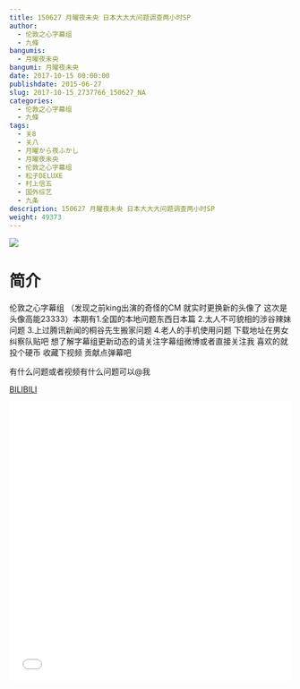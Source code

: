 ```yaml
---
title: 150627 月曜夜未央 日本大大大问题调查两小时SP
author: 
  - 伦敦之心字幕组
  - 九條
bangumis: 
  - 月曜夜未央
bangumi: 月曜夜未央
date: 2017-10-15 00:00:00
publishdate: 2015-06-27
slug: 2017-10-15_2737766_150627_NA
categories: 
  - 伦敦之心字幕组
  - 九條
tags: 
  - 关8
  - 关八
  - 月曜から夜ふかし
  - 月曜夜未央
  - 伦敦之心字幕组
  - 松子DELUXE
  - 村上信五
  - 国外综艺
  - 九条
description: 150627 月曜夜未央 日本大大大问题调查两小时SP
weight: 49373
---
```


![](https://i.imgur.com/dklEnCI.jpg)

# 简介  
伦敦之心字幕组 （发现之前king出演的奇怪的CM 就实时更换新的头像了 这次是头像高能23333）本期有1.全国的本地问题东西日本篇 2.太人不可貌相的涉谷辣妹问题 3.上过腾讯新闻的桐谷先生搬家问题 4.老人的手机使用问题 下载地址在男女纠察队贴吧 想了解字幕组更新动态的请关注字幕组微博或者直接关注我 喜欢的就投个硬币 收藏下视频 贡献点弹幕吧
有什么问题或者视频有什么问题可以@我

  [BILIBILI](https://www.bilibili.com/video/av2737766/)


  <iframe src="//www.bilibili.com/html/html5player.html?cid=4276008&aid=2737766" width="100%" height="500" frameborder="0" allowfullscreen="allowfullscreen"></iframe>
